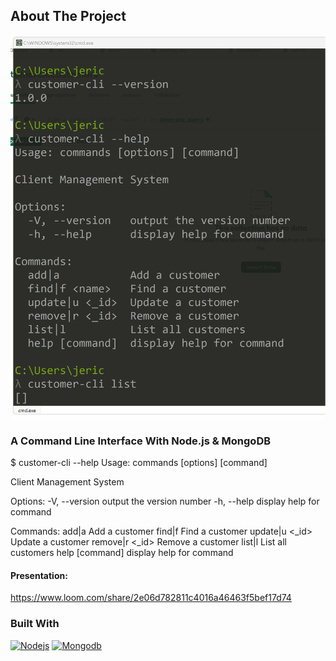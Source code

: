 <!-- ABOUT THE PROJECT -->

## About The Project

[![Product Name Screen Shot][product-screenshot]](https://github.com/jericrealubit/customer-cli)

### A Command Line Interface With Node.js & MongoDB

$ customer-cli --help
Usage: commands [options] [command]

Client Management System

Options:
-V, --version output the version number
-h, --help display help for command

Commands:
add|a Add a customer
find|f <name> Find a customer
update|u <\_id> Update a customer
remove|r <\_id> Remove a customer
list|l List all customers
help [command] display help for command

#### Presentation:

https://www.loom.com/share/2e06d782811c4016a46463f5bef17d74

### Built With

[![Nodejs][nodejs]][nodejs-url]
[![Mongodb][mongodb]][mongodb-url]

[product-screenshot]: screenshot.png
[nodejs]: https://img.shields.io/badge/node-js-green?style=for-the-badge&logo=node.js&logoColor=green
[nodejs-url]: https://nodejs.org/en
[mongodb]: https://img.shields.io/badge/mongodb-db-green?style=for-the-badge&logo=mongodb&logoColor=green
[mongodb-url]: https://www.mongodb.com/
